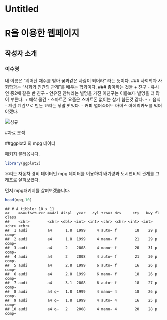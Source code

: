 Untitled
================

# R을 이용한 웹페이지

## 작성자 소개

### 이수영

내 이름은 “뛰어난 재주를 받아 꽃과같은 사람이 되어라” 라는 뜻이다. \#\#\# 사회학과 사회학과는 “사회와 인간의 관계”를
배우는 학과이다. \#\#\# 좋아하는 것들 + 친구 - 유시연 중2때 같은 반 친구 - 안유진 안뉴라는 별명을 가진 이친구는
이름보다 별명을 더 많이 부른다. + 애착 물건 - 스마트폰 요즘은 스마트폰 없이는 살기 힘든것 같다. - + 음식 - 계란
계란으로 만든 요리는 정말 맛있다. - 커피 얼어죽어도 아이스 아메리카노를 먹어야겠다.

![성규](img/캡처.png)

\#자료 분석

\#\#ggplot2 의 mpg 데이터

패키지 불러옵니다.

``` r
library(ggplot2)
```

우리는 자동차 경비 데이터인 mpg 데이터를 이용하여 배기량과 도시연비의 관계를 그래프로 살펴보았다.

먼저 mpg패키지를 살펴보겠습니다.

``` r
head(mpg,10)
```

    ## # A tibble: 10 x 11
    ##    manufacturer model displ  year   cyl trans drv     cty   hwy fl    class
    ##    <chr>        <chr> <dbl> <int> <int> <chr> <chr> <int> <int> <chr> <chr>
    ##  1 audi         a4      1.8  1999     4 auto~ f        18    29 p     comp~
    ##  2 audi         a4      1.8  1999     4 manu~ f        21    29 p     comp~
    ##  3 audi         a4      2    2008     4 manu~ f        20    31 p     comp~
    ##  4 audi         a4      2    2008     4 auto~ f        21    30 p     comp~
    ##  5 audi         a4      2.8  1999     6 auto~ f        16    26 p     comp~
    ##  6 audi         a4      2.8  1999     6 manu~ f        18    26 p     comp~
    ##  7 audi         a4      3.1  2008     6 auto~ f        18    27 p     comp~
    ##  8 audi         a4 q~   1.8  1999     4 manu~ 4        18    26 p     comp~
    ##  9 audi         a4 q~   1.8  1999     4 auto~ 4        16    25 p     comp~
    ## 10 audi         a4 q~   2    2008     4 manu~ 4        20    28 p     comp~

